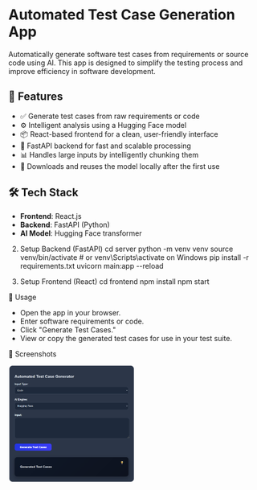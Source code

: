 # Automated Test Case Generation App

Automatically generate software test cases from requirements or source code using AI. This app is designed to simplify the testing process and improve efficiency in software development.

## 🚀 Features

- ✅ Generate test cases from raw requirements or code
- ⚙️ Intelligent analysis using a Hugging Face model
- 📦 React-based frontend for a clean, user-friendly interface
- 🚀 FastAPI backend for fast and scalable processing
- 📊 Handles large inputs by intelligently chunking them
- 💾 Downloads and reuses the model locally after the first use

## 🛠️ Tech Stack

- **Frontend**: React.js
- **Backend**: FastAPI (Python)
- **AI Model**: Hugging Face transformer

2. Setup Backend (FastAPI)
cd server
python -m venv venv
source venv/bin/activate  # or venv\Scripts\activate on Windows
pip install -r requirements.txt
uvicorn main:app --reload


4. Setup Frontend (React)
cd frontend
npm install
npm start

🔧 Usage
- Open the app in your browser.
- Enter software requirements or code.
- Click "Generate Test Cases."
- View or copy the generated test cases for use in your test suite.

📸 Screenshots

<img src="screenshot1.png"  width="50%" />  

